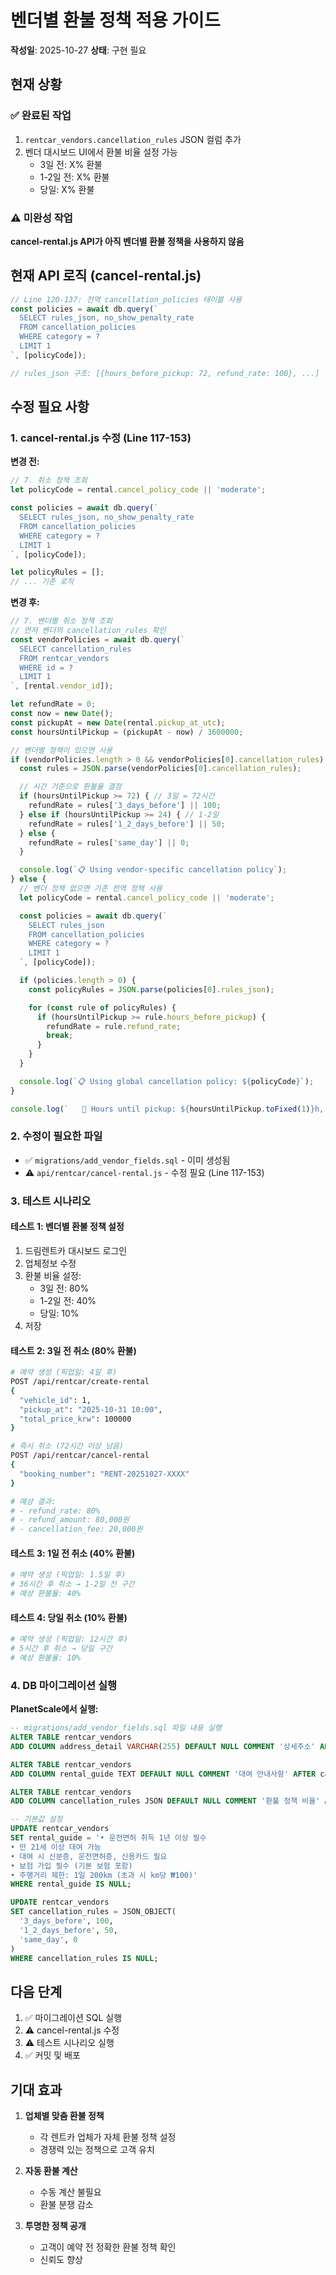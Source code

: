# 벤더별 환불 정책 적용 가이드

**작성일**: 2025-10-27
**상태**: 구현 필요

## 현재 상황

### ✅ 완료된 작업
1. `rentcar_vendors.cancellation_rules` JSON 컬럼 추가
2. 벤더 대시보드 UI에서 환불 비율 설정 가능
   - 3일 전: X% 환불
   - 1-2일 전: X% 환불
   - 당일: X% 환불

### ⚠️ 미완성 작업
**cancel-rental.js API가 아직 벤더별 환불 정책을 사용하지 않음**

## 현재 API 로직 (cancel-rental.js)

```javascript
// Line 120-137: 전역 cancellation_policies 테이블 사용
const policies = await db.query(`
  SELECT rules_json, no_show_penalty_rate
  FROM cancellation_policies
  WHERE category = ?
  LIMIT 1
`, [policyCode]);

// rules_json 구조: [{hours_before_pickup: 72, refund_rate: 100}, ...]
```

## 수정 필요 사항

### 1. cancel-rental.js 수정 (Line 117-153)

**변경 전:**
```javascript
// 7. 취소 정책 조회
let policyCode = rental.cancel_policy_code || 'moderate';

const policies = await db.query(`
  SELECT rules_json, no_show_penalty_rate
  FROM cancellation_policies
  WHERE category = ?
  LIMIT 1
`, [policyCode]);

let policyRules = [];
// ... 기존 로직
```

**변경 후:**
```javascript
// 7. 벤더별 취소 정책 조회
// 먼저 벤더의 cancellation_rules 확인
const vendorPolicies = await db.query(`
  SELECT cancellation_rules
  FROM rentcar_vendors
  WHERE id = ?
  LIMIT 1
`, [rental.vendor_id]);

let refundRate = 0;
const now = new Date();
const pickupAt = new Date(rental.pickup_at_utc);
const hoursUntilPickup = (pickupAt - now) / 3600000;

// 벤더별 정책이 있으면 사용
if (vendorPolicies.length > 0 && vendorPolicies[0].cancellation_rules) {
  const rules = JSON.parse(vendorPolicies[0].cancellation_rules);

  // 시간 기준으로 환불율 결정
  if (hoursUntilPickup >= 72) { // 3일 = 72시간
    refundRate = rules['3_days_before'] || 100;
  } else if (hoursUntilPickup >= 24) { // 1-2일
    refundRate = rules['1_2_days_before'] || 50;
  } else {
    refundRate = rules['same_day'] || 0;
  }

  console.log(`📋 Using vendor-specific cancellation policy`);
} else {
  // 벤더 정책 없으면 기존 전역 정책 사용
  let policyCode = rental.cancel_policy_code || 'moderate';

  const policies = await db.query(`
    SELECT rules_json
    FROM cancellation_policies
    WHERE category = ?
    LIMIT 1
  `, [policyCode]);

  if (policies.length > 0) {
    const policyRules = JSON.parse(policies[0].rules_json);

    for (const rule of policyRules) {
      if (hoursUntilPickup >= rule.hours_before_pickup) {
        refundRate = rule.refund_rate;
        break;
      }
    }
  }

  console.log(`📋 Using global cancellation policy: ${policyCode}`);
}

console.log(`   📜 Hours until pickup: ${hoursUntilPickup.toFixed(1)}h, Refund rate: ${refundRate}%`);
```

### 2. 수정이 필요한 파일
- ✅ `migrations/add_vendor_fields.sql` - 이미 생성됨
- ⚠️ `api/rentcar/cancel-rental.js` - 수정 필요 (Line 117-153)

### 3. 테스트 시나리오

#### 테스트 1: 벤더별 환불 정책 설정
1. 드림렌트카 대시보드 로그인
2. 업체정보 수정
3. 환불 비율 설정:
   - 3일 전: 80%
   - 1-2일 전: 40%
   - 당일: 10%
4. 저장

#### 테스트 2: 3일 전 취소 (80% 환불)
```bash
# 예약 생성 (픽업일: 4일 후)
POST /api/rentcar/create-rental
{
  "vehicle_id": 1,
  "pickup_at": "2025-10-31 10:00",
  "total_price_krw": 100000
}

# 즉시 취소 (72시간 이상 남음)
POST /api/rentcar/cancel-rental
{
  "booking_number": "RENT-20251027-XXXX"
}

# 예상 결과:
# - refund_rate: 80%
# - refund_amount: 80,000원
# - cancellation_fee: 20,000원
```

#### 테스트 3: 1일 전 취소 (40% 환불)
```bash
# 예약 생성 (픽업일: 1.5일 후)
# 36시간 후 취소 → 1-2일 전 구간
# 예상 환불율: 40%
```

#### 테스트 4: 당일 취소 (10% 환불)
```bash
# 예약 생성 (픽업일: 12시간 후)
# 5시간 후 취소 → 당일 구간
# 예상 환불율: 10%
```

### 4. DB 마이그레이션 실행

**PlanetScale에서 실행:**
```sql
-- migrations/add_vendor_fields.sql 파일 내용 실행
ALTER TABLE rentcar_vendors
ADD COLUMN address_detail VARCHAR(255) DEFAULT NULL COMMENT '상세주소' AFTER address;

ALTER TABLE rentcar_vendors
ADD COLUMN rental_guide TEXT DEFAULT NULL COMMENT '대여 안내사항' AFTER cancellation_policy;

ALTER TABLE rentcar_vendors
ADD COLUMN cancellation_rules JSON DEFAULT NULL COMMENT '환불 정책 비율' AFTER rental_guide;

-- 기본값 설정
UPDATE rentcar_vendors
SET rental_guide = '• 운전면허 취득 1년 이상 필수
• 만 21세 이상 대여 가능
• 대여 시 신분증, 운전면허증, 신용카드 필요
• 보험 가입 필수 (기본 보험 포함)
• 주행거리 제한: 1일 200km (초과 시 km당 ₩100)'
WHERE rental_guide IS NULL;

UPDATE rentcar_vendors
SET cancellation_rules = JSON_OBJECT(
  '3_days_before', 100,
  '1_2_days_before', 50,
  'same_day', 0
)
WHERE cancellation_rules IS NULL;
```

## 다음 단계

1. ✅ 마이그레이션 SQL 실행
2. ⚠️ cancel-rental.js 수정
3. ⚠️ 테스트 시나리오 실행
4. ✅ 커밋 및 배포

## 기대 효과

1. **업체별 맞춤 환불 정책**
   - 각 렌트카 업체가 자체 환불 정책 설정
   - 경쟁력 있는 정책으로 고객 유치

2. **자동 환불 계산**
   - 수동 계산 불필요
   - 환불 분쟁 감소

3. **투명한 정책 공개**
   - 고객이 예약 전 정확한 환불 정책 확인
   - 신뢰도 향상
